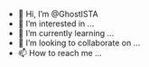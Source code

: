 - 👋 Hi, I’m @GhostISTA
- 👀 I’m interested in ...
- 🌱 I’m currently learning ...
- 💞️ I’m looking to collaborate on ...
- 📫 How to reach me ...

<!---
GhostISTA/GhostISTA is a ✨ special ✨ repository because its `README.md` (this file) appears on your GitHub profile.
You can click the Preview link to take a look at your changes.
--->
